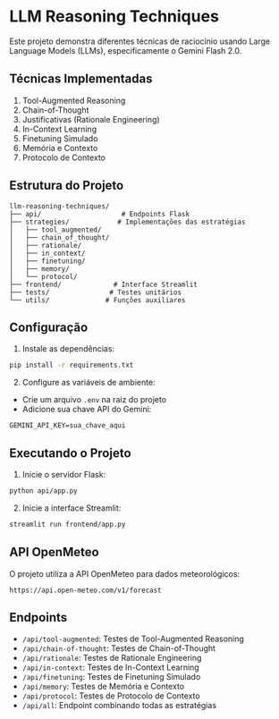 # LLM Reasoning Techniques

Este projeto demonstra diferentes técnicas de raciocínio usando Large Language Models (LLMs), especificamente o Gemini Flash 2.0.

## Técnicas Implementadas

1. Tool-Augmented Reasoning
2. Chain-of-Thought
3. Justificativas (Rationale Engineering)
4. In-Context Learning
5. Finetuning Simulado
6. Memória e Contexto
7. Protocolo de Contexto

## Estrutura do Projeto

```
llm-reasoning-techniques/
├── api/                    # Endpoints Flask
├── strategies/            # Implementações das estratégias
│   ├── tool_augmented/
│   ├── chain_of_thought/
│   ├── rationale/
│   ├── in_context/
│   ├── finetuning/
│   ├── memory/
│   └── protocol/
├── frontend/             # Interface Streamlit
├── tests/               # Testes unitários
└── utils/              # Funções auxiliares
```

## Configuração

1. Instale as dependências:
```bash
pip install -r requirements.txt
```

2. Configure as variáveis de ambiente:
- Crie um arquivo `.env` na raiz do projeto
- Adicione sua chave API do Gemini:
```
GEMINI_API_KEY=sua_chave_aqui
```

## Executando o Projeto

1. Inicie o servidor Flask:
```bash
python api/app.py
```

2. Inicie a interface Streamlit:
```bash
streamlit run frontend/app.py
```

## API OpenMeteo

O projeto utiliza a API OpenMeteo para dados meteorológicos:
```
https://api.open-meteo.com/v1/forecast
```

## Endpoints

- `/api/tool-augmented`: Testes de Tool-Augmented Reasoning
- `/api/chain-of-thought`: Testes de Chain-of-Thought
- `/api/rationale`: Testes de Rationale Engineering
- `/api/in-context`: Testes de In-Context Learning
- `/api/finetuning`: Testes de Finetuning Simulado
- `/api/memory`: Testes de Memória e Contexto
- `/api/protocol`: Testes de Protocolo de Contexto
- `/api/all`: Endpoint combinando todas as estratégias 
